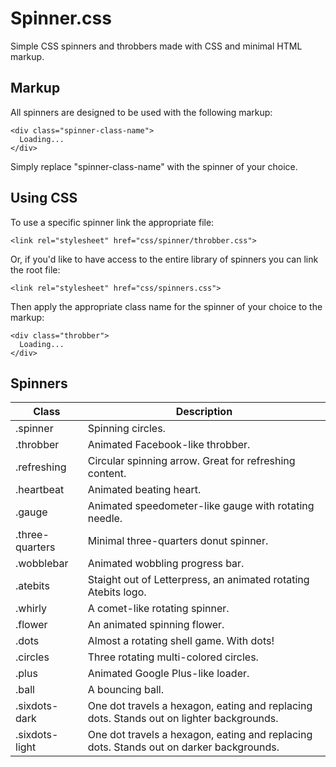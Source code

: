 Spinner.css
===========

Simple CSS spinners and throbbers made with CSS and minimal HTML markup.

## Markup

All spinners are designed to be used with the following markup:

    <div class="spinner-class-name">
      Loading...
    </div>

Simply replace "spinner-class-name" with the spinner of your choice.

## Using CSS

To use a specific spinner link the appropriate file:

    <link rel="stylesheet" href="css/spinner/throbber.css">

Or, if you'd like to have access to the entire library of spinners you can link the root file:

    <link rel="stylesheet" href="css/spinners.css">

Then apply the appropriate class name for the spinner of your choice to the markup:

    <div class="throbber">
      Loading...
    </div>

## Spinners

<table>
  <thead>
    <tr>
      <th>Class</th>
      <th>Description</th>
    </tr>
  </thead>
  <tbody>
    <tr>
      <td>.spinner</td>
      <td>Spinning circles.</td>
    </tr>
    <tr>
      <td>.throbber</td>
      <td>Animated Facebook-like throbber.</td>
    </tr>
    <tr>
      <td>.refreshing</td>
      <td>Circular spinning arrow. Great for refreshing content.</td>
    </tr>
    <tr>
      <td>.heartbeat</td>
      <td>Animated beating heart.</td>
    </tr>
    <tr>
      <td>.gauge</td>
      <td>Animated speedometer-like gauge with rotating needle.</td>
    </tr>
    <tr>
      <td>.three-quarters</td>
      <td>Minimal three-quarters donut spinner.</td>
    </tr>
    <tr>
      <td>.wobblebar</td>
      <td>Animated wobbling progress bar.</td>
    </tr>
    <tr>
      <td>.atebits</td>
      <td>Staight out of Letterpress, an animated rotating Atebits logo.</td>
    </tr>
    <tr>
      <td>.whirly</td>
      <td>A comet-like rotating spinner.</td>
    </tr>
    <tr>
      <td>.flower</td>
      <td>An animated spinning flower.</td>
    </tr>
    <tr>
      <td>.dots</td>
      <td>Almost a rotating shell game. With dots!</td>
    </tr>
    <tr>
      <td>.circles</td>
      <td>Three rotating multi-colored circles.</td>
    </tr>
    <tr>
      <td>.plus</td>
      <td>Animated Google Plus-like loader.</td>
    </tr>
    <tr>
      <td>.ball</td>
      <td>A bouncing ball.</td>
    </tr>
    <tr>
      <td>.sixdots-dark</td>
      <td>One dot travels a hexagon, eating and replacing dots. Stands out on lighter backgrounds.</td>
    </tr>
    <tr>
      <td>.sixdots-light</td>
      <td>One dot travels a hexagon, eating and replacing dots. Stands out on darker backgrounds.</td>
    </tr>
  </tbody>
</table>
